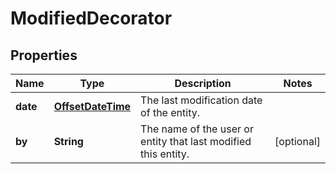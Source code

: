 
# ModifiedDecorator

## Properties
Name | Type | Description | Notes
------------ | ------------- | ------------- | -------------
**date** | [**OffsetDateTime**](OffsetDateTime.md) | The last modification date of the entity. | 
**by** | **String** | The name of the user or entity that last modified this entity. |  [optional]



